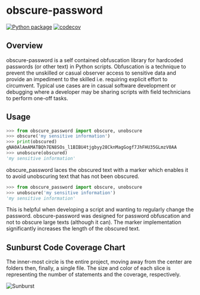 # obscure-password

[![Python package](https://github.com/Shapedsundew9/obscure-password/actions/workflows/python-package.yml/badge.svg?branch=main)](https://github.com/Shapedsundew9/obscure-password/actions/workflows/python-package.yml)
[![codecov](https://codecov.io/gh/Shapedsundew9/obscure-password/branch/main/graph/badge.svg?token=ZDKW1280KN)](https://codecov.io/gh/Shapedsundew9/obscure-password)

## Overview

obscure-password is a self contained obfuscation library for hardcoded passwords (or other text) in Python scripts. Obfuscation is a technique to prevent the unskilled or casual observer access to sensitive data and provide an impediment to the skilled i.e. requiring explicit effort to circumvent.
Typical use cases are in casual software development or  debugging where a developer may be sharing scripts with field technicians to perform one-off tasks.
## Usage
```python
>>> from obscure_password import obscure, unobscure
>>> obscure('my sensitive information')
>>> print(obscured)
gNA0AlAmAMATBQh7EN8SOs_l1BIBU4tjgbyy28CknMagGogf7JhFHU35GLmzV0AA
>>> unobscure(obscured)
'my sensitive information'
```
obscure_password laces the obscured text with a marker which enables it to avoid unobscuring text that has not been obscured.
```python
>>> from obscure_password import obscure, unobscure
>>> unobscure('my sensitive information')
'my sensitive information'
```
This is helpful when developing a script and wanting to regularly change the password.
obscure-password was designed for password obfuscation and not to obscure large texts (although it can). The marker implementation significantly increases the length of the obscured text.
## Sunburst Code Coverage Chart

 The inner-most circle is the entire project, moving away from the center are folders then, finally, a single file. The size and color of each slice is representing the number of statements and the coverage, respectively.

 ![Sunburst](https://codecov.io/gh/Shapedsundew9/obscure-password/branch/main/graphs/sunburst.svg)
